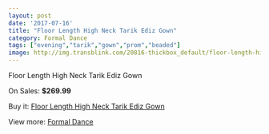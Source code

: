 ```yaml
---
layout: post
date: '2017-07-16'
title: "Floor Length High Neck Tarik Ediz Gown"
category: Formal Dance
tags: ["evening","tarik","gown","prom","beaded"]
image: http://img.transblink.com/20816-thickbox_default/floor-length-high-neck-tarik-ediz-gown.jpg
---
```

Floor Length High Neck Tarik Ediz Gown

On Sales: **$269.99**
<a href="https://www.transblink.com/en/formal-dance/6591-floor-length-high-neck-tarik-ediz-gown.html"><amp-img layout="responsive" width="600" height="600" src="//img.transblink.com/20816-thickbox_default/floor-length-high-neck-tarik-ediz-gown.jpg" alt="Floor Length High Neck Tarik Ediz Gown 0" /></a>
<a href="https://www.transblink.com/en/formal-dance/6591-floor-length-high-neck-tarik-ediz-gown.html"><amp-img layout="responsive" width="600" height="600" src="//img.transblink.com/20817-thickbox_default/floor-length-high-neck-tarik-ediz-gown.jpg" alt="Floor Length High Neck Tarik Ediz Gown 1" /></a>

Buy it: [Floor Length High Neck Tarik Ediz Gown](https://www.transblink.com/en/formal-dance/6591-floor-length-high-neck-tarik-ediz-gown.html "Floor Length High Neck Tarik Ediz Gown")

View more: [Formal Dance](https://www.transblink.com/en/6-formal-dance "Formal Dance")